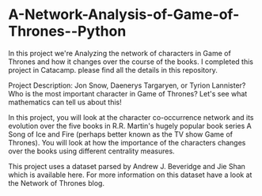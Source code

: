 # A-Network-Analysis-of-Game-of-Thrones--Python

In this project we're Analyzing the network of characters in Game of Thrones and how it changes over the course of the books. I completed this project in Catacamp. please find all the details in this repository.

Project Description:
Jon Snow, Daenerys Targaryen, or Tyrion Lannister? Who is the most important character in Game of Thrones? Let's see what mathematics can tell us about this!

In this project, you will look at the character co-occurrence network and its evolution over the five books in R.R. Martin's hugely popular book series A Song of Ice and Fire (perhaps better known as the TV show Game of Thrones). You will look at how the importance of the characters changes over the books using different centrality measures.

This project uses a dataset parsed by Andrew J. Beveridge and Jie Shan which is available here. For more information on this dataset have a look at the Network of Thrones blog.
